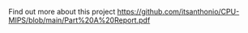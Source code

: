 Find out more about this project https://github.com/itsanthonio/CPU-MIPS/blob/main/Part%20A%20Report.pdf
